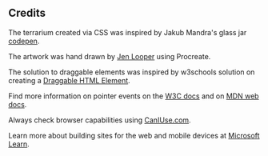 ## Credits

The terrarium created via CSS was inspired by Jakub Mandra's glass jar [codepen](https://codepen.io/Rotarepmi/pen/rjpNZY).

The artwork was hand drawn by [Jen Looper](http://jenlooper.com) using Procreate.

The solution to draggable elements was inspired by w3schools solution on creating a [Draggable HTML Element](https://www.w3schools.com/howto/howto_js_draggable.asp).

Find more information on pointer events on the [W3C docs](https://www.w3.org/TR/pointerevents1/) and on [MDN web docs](https://developer.mozilla.org/en-US/docs/Web/API/Pointer_events).

Always check browser capabilities using [CanIUse.com](https://caniuse.com/).

Learn more about building sites for the web and mobile devices at [Microsoft Learn](https://docs.microsoft.com/learn/modules/build-simple-website/?WT.mc_id=msbuild-github-jelooper).
